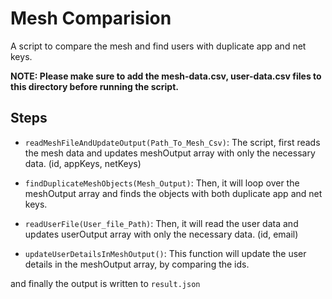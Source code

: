 # Mesh Comparision

A script to compare the mesh and find users with duplicate app and net keys.

**NOTE: Please make sure to add the mesh-data.csv, user-data.csv files to this directory before running the script.**

## Steps

- `readMeshFileAndUpdateOutput(Path_To_Mesh_Csv)`: The script, first reads the mesh data and updates meshOutput array with only the necessary data. (id, appKeys, netKeys)

- `findDuplicateMeshObjects(Mesh_Output)`: Then, it will loop over the meshOutput array and finds the objects with both duplicate app and net keys.

- `readUserFile(User_file_Path)`: Then, it will read the user data and updates userOutput array with only the necessary data. (id, email)

- `updateUserDetailsInMeshOutput()`: This function will update the user details in the meshOutput array, by comparing the ids.

and finally the output is written to `result.json`
